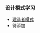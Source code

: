 ### 设计模式学习
- [建造者模式](https://github.com/little-kid-an/pattern_study/blob/main/builder/README.md)
- 待添加
